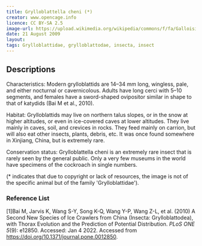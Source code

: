 ```yaml
---
title: Grylloblattella cheni (*)
creator: www.opencage.info
licence: CC BY-SA 2.5
image-url: https://upload.wikimedia.org/wikipedia/commons/f/fa/Galloisiana_nipponensis_2.jpg
date: 21 August 2009
layout: 
tags: Grylloblattidae, grylloblattodae, insecta, insect
---
```

## Descriptions

Characteristics: Modern grylloblattids are 14–34 mm long, wingless, pale, and either nocturnal or cavernicolous. Adults have long cerci with 5–10 segments, and females have a sword-shaped ovipositor similar in shape to that of katydids (Bai M et al., 2010).

Habitat: Grylloblattids may live on northern talus slopes, or in the snow at higher altitudes, or even in ice-covered caves at lower altitudes. They live mainly in caves, soil, and crevices in rocks. They feed mainly on carrion, but will also eat other insects, plants, debris, etc. It was once found somewhere in Xinjiang, China, but is extremely rare.

Conservation status: Grylloblattella cheni is an extremely rare insect that is rarely seen by the general public. Only a very few museums in the world have specimens of the cockroach in single numbers.

(* indicates that due to copyright or lack of resources, the image is not of the specific animal but of the family 'Grylloblattidae').


### Reference List
[1]Bai M, Jarvis K, Wang S-Y, Song K-Q, Wang Y-P, Wang Z-L, et al. (2010) A Second New Species of Ice Crawlers from China (Insecta: Grylloblattodea), with Thorax Evolution and the Prediction of Potential Distribution. _PLoS ONE 5_(9): e12850. Accessed: Jan 4 2022. Accessed from https://doi.org/10.1371/journal.pone.0012850. 


